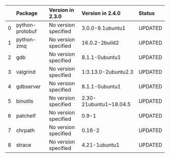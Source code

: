 <!-- markdown-link-check-disable -->

|    | Package         | Version in 2.3.0     | Version in 2.4.0       | Status   |
|---:|:----------------|:---------------------|:-----------------------|:---------|
|  0 | python-protobuf | No version specified | 3.0.0-9.1ubuntu1       | UPDATED  |
|  1 | python-zmq      | No version specified | 16.0.2-2build2         | UPDATED  |
|  2 | gdb             | No version specified | 8.1.1-0ubuntu1         | UPDATED  |
|  3 | valgrind        | No version specified | 1:3.13.0-2ubuntu2.3    | UPDATED  |
|  4 | gdbserver       | No version specified | 8.1.1-0ubuntu1         | UPDATED  |
|  5 | binutils        | No version specified | 2.30-21ubuntu1~18.04.5 | UPDATED  |
|  6 | patchelf        | No version specified | 0.9-1                  | UPDATED  |
|  7 | chrpath         | No version specified | 0.16-2                 | UPDATED  |
|  8 | strace          | No version specified | 4.21-1ubuntu1          | UPDATED  |